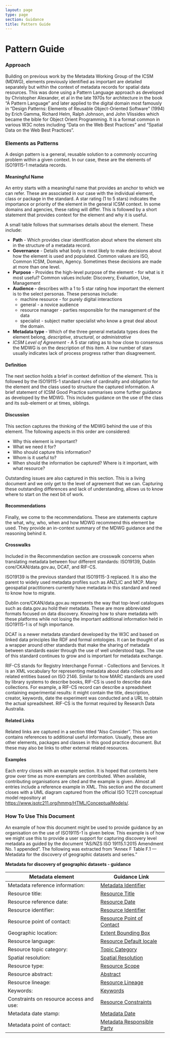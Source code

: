 ```yaml
---
layout: page
type: page
section: Guidance
title: Pattern Guide
---
```

# Pattern Guide

### Approach

Building on previous work by the Metadata Working Group of the ICSM (MDWG), elements previously identified as important are detailed separately but within the context of metadata records for spatial data resources. This was done using a Pattern Language approach as developed by Christopher Alexander, et al in the late 1970s for architecture in the book “A Pattern Language” and later applied to the digital domain most famously in “Design Patterns: Elements of Reusable Object-Oriented Software” (1994) by Erich Gamma, Richard Helm, Ralph Johnson, and John Vlissides which became the bible for Object Orient Programming. It is a format common in various W3C notes including “Data on the Web Best Practices” and “Spatial Data on the Web Best Practices”.

### Elements as Patterns

A design pattern is a general, reusable solution to a commonly occurring problem within a given context. In our case, these are the elements of ISO19115-1 metadata records. 

#### Meaningful Name

An entry starts with a meaningful name that provides an anchor to which we can refer. These are associated in our case with the individual element, class or package in the standard. A star rating (1 to 5 stars) indicates the importance or priority of the element in the general ICSM context. In some domains and agencies, these rating will differ. This is followed by a short statement that provides context for the element and why it is useful.

A small table follows that summarises details about the element. These include:
- **Path** -  Which provides clear identification about where the element sits in the structure of a metadata record.
- **Governance** -  Details what body is most likely to make decisions about how the element is used and populated. Common values are ISO, Common ICSM, Domain, Agency. Sometimes these decisions are made at more than one level.
- **Purpose** - Provides the high-level purpose of the element - for what is it most useful? Common values include: Discovery, Evaluation, Use, Management
- **Audience -** describes with a 1 to 5 star rating how important the element is to the select personas.  These personas include:
  - machine resource - for purely digital interactions
  - general - a novice audience
  - resource manager - parties responsible for the management of the data
  - specialist - subject matter specialist who know a great deal about the domain.
- **Metadata type** - Which of the three general metadata types does the element belong, *descriptive*, *structural*, or *administrative*
- *ICSM Level of Agreement* - A 5 star rating as to how close to consensus the MDWG is on the description of this item. A low number of stars usually indicates lack of process progress rather than disagreement.

#### Definition

The next section holds a brief in context definition of the element. This is followed by the ISO19115-1 standard rules of cardinality and obligation for the element and the class used to structure the captured information. A brief statement of ICSM Good Practice summarises some further guidance as developed by the MDWG. This includes guidance on the use of the class and its sub-element or at times, siblings.

#### Discussion

This section captures the thinking of the MDWG behind the use of this element. The following aspects in this order are considered:
- Why this element is important?
- What we need it for?
- Who should capture this information? 
- Whom is it useful to?
- When should the information be captured? 
Where is it important, with what resource?

Outstanding issues are also captured in this section. This is a living document and we only get to the level of agreement that we can.  Capturing these outstanding differences and lack of understanding, allows us to know where to start on the next bit of work.

#### Recommendations

Finally, we come to the recommendations. These are statements capture the what, why, who, when and how MDWG recommend this element be used. They provide an in-context summary of the MDWG guidance and the reasoning behind it.

#### Crosswalks

Included in the Recommendation section are crosswalk concerns when translating metadata between four different standards: ISO19139, Dublin core/CKAN/data.gov.au, DCAT, and RIF-CS. 

ISO19139 is the previous standard that ISO19115-3 replaced. It is also the parent to widely used metadata profiles such as ANZLIC and MCP. Many geospatial practitioners currently have metadata in this standard and need to know how to migrate.

Dublin core/CKAN/data.gov.au represents the way that top-level catalogues such as data.gov.au hold their metadata. These are more abbreviated formats focused on data discovery. Knowing how to share metadata with these platforms while not losing the important additional information held in ISO19115-1 is of high importance.

DCAT is a newer metadata standard developed by the W3C and based on linked data principles like RDF and formal ontologies. It can be thought of as a wrapper around other standards that make the sharing of metadata between standards easier through the use of well understood tags. The use of this standard continues to grow and is important for metadata exchange.

RIF-CS stands for Registry Interchange Format - Collections and Services. It is an XML vocabulary for representing metadata about data collections and related entities based on ISO 2146. Similar to how MARC standards are used by library systems to describe books, RIF-CS is used to describe data collections. For example, a RIF-CS record can describe a spreadsheet containing experimental results: it might contain the title, description, creator, keywords, date the experiment was conducted and a URL to obtain the actual spreadsheet. RIF-CS is the format required by Research Data Australia.

#### Related Links

Related links are captured in a section titled “Also Consider”. This section contains references to additional useful information. Usually, these are other elements, packages and classes in this good practice document. But these may also be links to other external related resources.

#### Examples

Each entry closes with an example section.  It is hoped that contents here grow over time as more exemplars are contributed. When available, contributing organisations are cited and the example is given.  Almost all entries include a reference example in XML.  This section and the document closes with a UML diagram captured from the official ISO TC211 conceptual model repository at https://www.isotc211.org/hmmg/HTML/ConceptualModels/.

### How To Use This Document

An example of how this document might be used to provide guidance by an organisation on the use of ISO19115-1 is given below. This example is of how we might use this to provide a user support for capturing discovery level metadata as guided by the document “AS/NZS ISO 19115.1:2015 Amendment No. 1 appended”. The following was extracted from “Annex F Table F.1 — Metadata for the discovery of geographic datasets and series.”

**Metadata for discovery of geographic datasets - guidance**

| **Metadata element** | **Guidance Link** | 
| --- | --- |
| Metadata reference information: | [Metadata Identifier](./MetadataIdentifier)|
| Resource title: | [Resource Title](./ResourceTitle)|
| Resource reference date: | [Resource Date](./ResourceDate) |
| Resource identifier: | [Resource Identifier](./ResourceIdentifier) |
| Resource point of contact:  | [Resource Point of Contact](./ResourcePointOfContact)|
| Geographic location: | [Extent Bounding Box](./ExtentBoundingBox) |
| Resource language:  | [Resource Default locale](./ResourceLocale)  |
| Resource topic category: | [Topic Category](./TopicCategory)    |
| Spatial resolution:   | [Spatial Resolution](./SpatialResolution) |
| Resource type:  | [Resource Scope](./MetadataScope)  |
| Resource abstract:   | [Abstract](./Abstract) |
| Resource lineage: | [Resource Lineage](./ResourceLineage)  |
| Keywords:   | [Keywords](./Keywords)  |
| Constraints on resource access and use: | [Resource Constraints](./ResourceOtherConstraints)   |
| Metadata date stamp:  | [Metadata Date](./MetadataDate)  |
|Metadata point of contact: | [Metadata Responsible Party](./MetadataContact)  |
